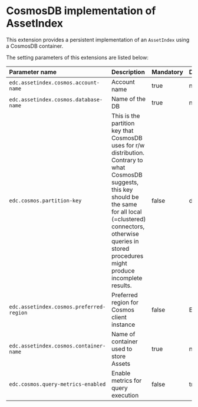 # CosmosDB implementation of AssetIndex

This extension provides a persistent implementation of an `AssetIndex` using a CosmosDB container.

The setting parameters of this extensions are listed below:

| Parameter name  | Description  | Mandatory | Default value |
| :-------------- |:---------------| :---------| :-----------------|
| `edc.assetindex.cosmos.account-name`  | Account name | true | null |
| `edc.assetindex.cosmos.database-name` | Name of the DB | true | null |
| `edc.cosmos.partition-key` | This is the partition key that CosmosDB uses for r/w distribution. Contrary to what CosmosDB suggests, this key should be the same for all local (=clustered) connectors, otherwise queries in stored procedures might produce incomplete results. |  false | dataspaceconnector | 
| `edc.assetindex.cosmos.preferred-region` | Preferred region for Cosmos client instance | false | Europe |
| `edc.assetindex.cosmos.container-name` | Name of container used to store Assets | true | null |
| `edc.cosmos.query-metrics-enabled` | Enable metrics for query execution  | false | true |